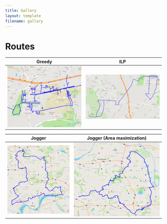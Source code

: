 ```yaml
---
title: Gallery
layout: template
filename: gallary
--- 
```


# Routes


Greedy           |  ILP  
:-------------------------:|:-------------------------:
![](figs/work_25_greedy.png)  |  ![](figs/ILP-60s-20k-negPaved.jpg)



Jogger            |  Jogger (Area maximization)
:-------------------------:|:-------------------------:
![](figs/work_50_jogger.png)  |  ![](figs/work_50_jogger_area.png)



